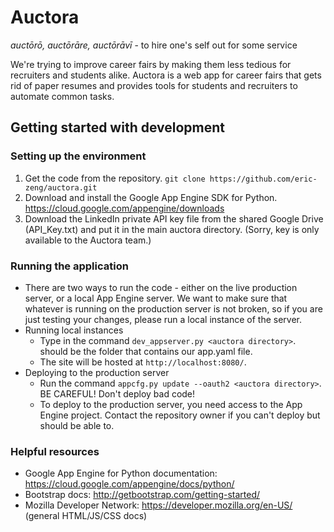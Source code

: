 # Auctora
*auctōrō, auctōrāre, auctōrāvī* - to hire one's self out for some service

We're trying to improve career fairs by making them less tedious for recruiters and students alike. Auctora is a web app for career fairs that gets rid of paper resumes and provides tools for students and recruiters to automate common tasks.

## Getting started with development
### Setting up the environment
1. Get the code from the repository.
`git clone https://github.com/eric-zeng/auctora.git`
2. Download and install the Google App Engine SDK for Python. https://cloud.google.com/appengine/downloads
3. Download the LinkedIn private API key file from the shared Google Drive (API_Key.txt) and put it in the main auctora directory. (Sorry, key is only available to the Auctora team.)

### Running the application
* There are two ways to run the code - either on the live production server, or a local App Engine server. We want to make sure that whatever is running on the production server is not broken, so if you are just testing your changes, please run a local instance of the server.
* Running local instances
  * Type in the command `dev_appserver.py <auctora directory>`. <auctora directory> should be the folder that contains our app.yaml file.
  * The site will be hosted at `http://localhost:8080/`.
* Deploying to the production server
  * Run the command `appcfg.py update --oauth2 <auctora directory>`. BE CAREFUL! Don't deploy bad code!
  * To deploy to the production server, you need access to the App Engine project. Contact the repository owner if you can't deploy but should be able to.

### Helpful resources
* Google App Engine for Python documentation: https://cloud.google.com/appengine/docs/python/
* Bootstrap docs: http://getbootstrap.com/getting-started/
* Mozilla Developer Network: https://developer.mozilla.org/en-US/ (general HTML/JS/CSS docs)
